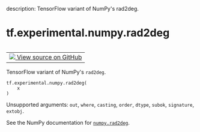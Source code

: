 description: TensorFlow variant of NumPy's rad2deg.

<div itemscope itemtype="http://developers.google.com/ReferenceObject">
<meta itemprop="name" content="tf.experimental.numpy.rad2deg" />
<meta itemprop="path" content="Stable" />
</div>

# tf.experimental.numpy.rad2deg

<!-- Insert buttons and diff -->

<table class="tfo-notebook-buttons tfo-api nocontent" align="left">
<td>
  <a target="_blank" href="https://github.com/tensorflow/tensorflow/blob/r2.4/tensorflow/python/ops/numpy_ops/np_math_ops.py#L738-L740">
    <img src="https://www.tensorflow.org/images/GitHub-Mark-32px.png" />
    View source on GitHub
  </a>
</td>
</table>



TensorFlow variant of NumPy's `rad2deg`.

<pre class="devsite-click-to-copy prettyprint lang-py tfo-signature-link">
<code>tf.experimental.numpy.rad2deg(
    x
)
</code></pre>



<!-- Placeholder for "Used in" -->

Unsupported arguments: `out`, `where`, `casting`, `order`, `dtype`, `subok`, `signature`, `extobj`.

See the NumPy documentation for [`numpy.rad2deg`](https://numpy.org/doc/1.16/reference/generated/numpy.rad2deg.html).
